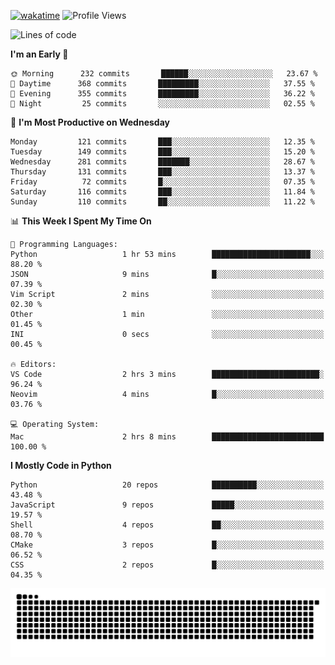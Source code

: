 [![wakatime](https://wakatime.com/badge/user/b920b284-3cde-4cd4-b72e-f7f22d050b16.svg)](https://wakatime.com/@b920b284-3cde-4cd4-b72e-f7f22d050b16)
![Profile Views](http://img.shields.io/badge/Profile%20Views-4586-blue)
<!--START_SECTION:waka-->
![Lines of code](https://img.shields.io/badge/From%20Hello%20World%20I%27ve%20Written-26%20Thousand%20lines%20of%20code-blue)

**I'm an Early 🐤** 

```text
🌞 Morning      232 commits       ██████░░░░░░░░░░░░░░░░░░░   23.67 % 
🌆 Daytime      368 commits       █████████░░░░░░░░░░░░░░░░   37.55 % 
🌃 Evening      355 commits       █████████░░░░░░░░░░░░░░░░   36.22 % 
🌙 Night         25 commits       ░░░░░░░░░░░░░░░░░░░░░░░░░   02.55 % 

```
📅 **I'm Most Productive on Wednesday** 

```text
Monday         121 commits       ███░░░░░░░░░░░░░░░░░░░░░░   12.35 % 
Tuesday        149 commits       ███░░░░░░░░░░░░░░░░░░░░░░   15.20 % 
Wednesday      281 commits       ███████░░░░░░░░░░░░░░░░░░   28.67 % 
Thursday       131 commits       ███░░░░░░░░░░░░░░░░░░░░░░   13.37 % 
Friday          72 commits       █░░░░░░░░░░░░░░░░░░░░░░░░   07.35 % 
Saturday       116 commits       ███░░░░░░░░░░░░░░░░░░░░░░   11.84 % 
Sunday         110 commits       ██░░░░░░░░░░░░░░░░░░░░░░░   11.22 % 

```


📊 **This Week I Spent My Time On** 

```text
💬 Programming Languages: 
Python                   1 hr 53 mins        ██████████████████████░░░   88.20 % 
JSON                     9 mins              █░░░░░░░░░░░░░░░░░░░░░░░░   07.39 % 
Vim Script               2 mins              ░░░░░░░░░░░░░░░░░░░░░░░░░   02.30 % 
Other                    1 min               ░░░░░░░░░░░░░░░░░░░░░░░░░   01.45 % 
INI                      0 secs              ░░░░░░░░░░░░░░░░░░░░░░░░░   00.45 % 

🔥 Editors: 
VS Code                  2 hrs 3 mins        ████████████████████████░   96.24 % 
Neovim                   4 mins              █░░░░░░░░░░░░░░░░░░░░░░░░   03.76 % 

💻 Operating System: 
Mac                      2 hrs 8 mins        █████████████████████████   100.00 % 

```

**I Mostly Code in Python** 

```text
Python                   20 repos            ██████████░░░░░░░░░░░░░░░   43.48 % 
JavaScript               9 repos             █████░░░░░░░░░░░░░░░░░░░░   19.57 % 
Shell                    4 repos             ██░░░░░░░░░░░░░░░░░░░░░░░   08.70 % 
CMake                    3 repos             █░░░░░░░░░░░░░░░░░░░░░░░░   06.52 % 
CSS                      2 repos             █░░░░░░░░░░░░░░░░░░░░░░░░   04.35 % 

```



<!--END_SECTION:waka-->
![Snake animation](https://raw.githubusercontent.com/timmypidashev/timmypidashev/main/commits.svg)
